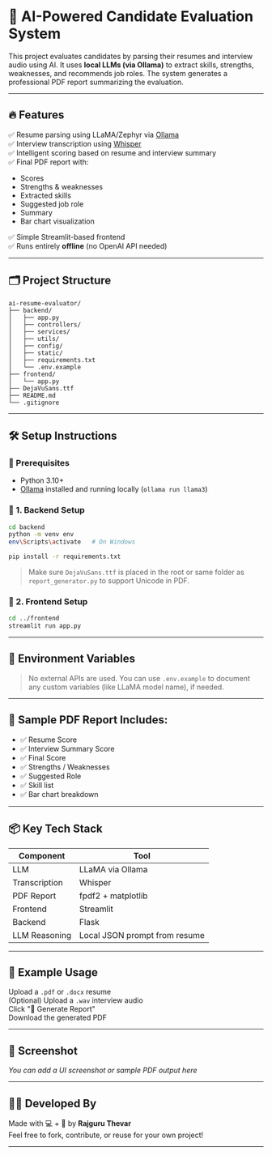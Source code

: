 
# 🧠 AI-Powered Candidate Evaluation System

This project evaluates candidates by parsing their resumes and interview audio using AI. It uses **local LLMs (via Ollama)** to extract skills, strengths, weaknesses, and recommends job roles. The system generates a professional PDF report summarizing the evaluation.

---

## 🔥 Features

✅ Resume parsing using LLaMA/Zephyr via [Ollama](https://ollama.com)  
✅ Interview transcription using [Whisper](https://github.com/openai/whisper)  
✅ Intelligent scoring based on resume and interview summary  
✅ Final PDF report with:
- Scores
- Strengths & weaknesses
- Extracted skills
- Suggested job role
- Summary
- Bar chart visualization

✅ Simple Streamlit-based frontend  
✅ Runs entirely **offline** (no OpenAI API needed)

---

## 🗂️ Project Structure

```
ai-resume-evaluator/
├── backend/
│   ├── app.py
│   ├── controllers/
│   ├── services/
│   ├── utils/
│   ├── config/
│   ├── static/
│   ├── requirements.txt
│   └── .env.example
├── frontend/
│   └── app.py
├── DejaVuSans.ttf
├── README.md
└── .gitignore
```

---

## 🛠️ Setup Instructions

### 🔹 Prerequisites

- Python 3.10+
- [Ollama](https://ollama.com) installed and running locally (`ollama run llama3`)

### 🔹 1. Backend Setup

```bash
cd backend
python -m venv env
env\Scripts\activate   # On Windows

pip install -r requirements.txt
```

> Make sure `DejaVuSans.ttf` is placed in the root or same folder as `report_generator.py` to support Unicode in PDF.

### 🔹 2. Frontend Setup

```bash
cd ../frontend
streamlit run app.py
```

---

## 🔐 Environment Variables

> No external APIs are used. You can use `.env.example` to document any custom variables (like LLaMA model name), if needed.

---

## 📄 Sample PDF Report Includes:

- ✅ Resume Score
- ✅ Interview Summary Score
- ✅ Final Score
- ✅ Strengths / Weaknesses
- ✅ Suggested Role
- ✅ Skill list
- ✅ Bar chart breakdown

---

## 📦 Key Tech Stack

| Component | Tool |
|----------|------|
| LLM | LLaMA via Ollama |
| Transcription | Whisper |
| PDF Report | fpdf2 + matplotlib |
| Frontend | Streamlit |
| Backend | Flask |
| LLM Reasoning | Local JSON prompt from resume |

---

## 🧪 Example Usage

Upload a `.pdf` or `.docx` resume  
(Optional) Upload a `.wav` interview audio  
Click "🚀 Generate Report"  
Download the generated PDF

---

## 📸 Screenshot

_You can add a UI screenshot or sample PDF output here_

---

## 👨‍💻 Developed By

Made with 💻 + 🧠 by **Rajguru Thevar**  
Feel free to fork, contribute, or reuse for your own project!

---
